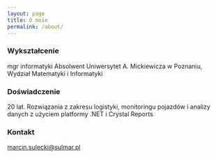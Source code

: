 ```yaml
---
layout: page
title: O mnie
permalink: /about/
---
```



### Wykształcenie
mgr informatyki
Absolwent Uniwersytet A. Mickiewicza 
w Poznaniu, 
Wydział Matematyki i Informatyki


### Doświadczenie
20 lat. Rozwiązania z zakresu logistyki, monitoringu pojazdów i analizy danych 
z użyciem platformy .NET i Crystal Reports


### Kontakt

[marcin.sulecki@sulmar.pl](mailto:marcin.sulecki@sulmar.pl)